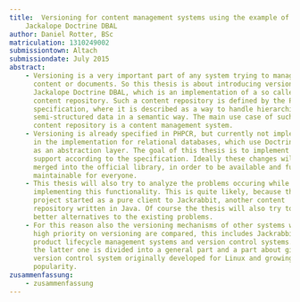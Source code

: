 ```yaml
---
title:  Versioning for content management systems using the example of
    Jackalope Doctrine DBAL
author: Daniel Rotter, BSc
matriculation: 1310249002
submissiontown: Altach
submissiondate: July 2015
abstract:
    - Versioning is a very important part of any system trying to manage
      content or documents. So this thesis is about introducing versioning into
      Jackalope Doctrine DBAL, which is an implementation of a so called
      content repository. Such a content repository is defined by the PHPCR
      specification, where it is described as a way to handle hierarchical
      semi-structured data in a semantic way. The main use case of such a
      content repository is a content management system.
    - Versioning is already specified in PHPCR, but currently not implemented
      in the implementation for relational databases, which use Doctrine DBAL
      as an abstraction layer. The goal of this thesis is to implement this
      support according to the specification. Ideally these changes will be
      merged into the official library, in order to be available and further
      maintainable for everyone.
    - This thesis will also try to analyze the problems occuring while
      implementing this functionality. This is quite likely, because the
      project started as a pure client to Jackrabbit, another content
      repository written in Java. Of course the thesis will also try to suggest
      better alternatives to the existing problems.
    - For this reason also the versioning mechanisms of other systems with a
      high priority on versioning are compared, this includes Jackrabbit,
      product lifecycle management systems and version control systems. Whereby
      the latter one is divided into a general part and a part about git, a
      version control system originally developed for Linux and growing in
      popularity.
zusammenfassung:
    - zusammenfassung
---
```

